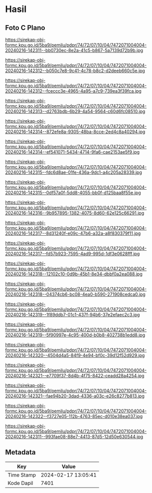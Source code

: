 # Hasil

## Foto C Plano

https://sirekap-obj-formc.kpu.go.id/5ba9/pemilu/pdpr/74/72/07/10/04/7472071004004-20240216-142311--bb0730ec-8e2a-41c5-b867-5a7139d72b9b.jpg

https://sirekap-obj-formc.kpu.go.id/5ba9/pemilu/pdpr/74/72/07/10/04/7472071004004-20240216-142312--b050c7e8-9c41-4c78-b8c2-d2deeb660c5e.jpg

https://sirekap-obj-formc.kpu.go.id/5ba9/pemilu/pdpr/74/72/07/10/04/7472071004004-20240216-142312--fceccc3e-4965-4a95-a7c9-739ea3f39fca.jpg

https://sirekap-obj-formc.kpu.go.id/5ba9/pemilu/pdpr/74/72/07/10/04/7472071004004-20240216-142313--d2763bdb-6b29-4a54-9564-c60d6fc08510.jpg

https://sirekap-obj-formc.kpu.go.id/5ba9/pemilu/pdpr/74/72/07/10/04/7472071004004-20240216-142314--872efe8a-9305-48ba-8cce-2ed4c8a40294.jpg

https://sirekap-obj-formc.kpu.go.id/5ba9/pemilu/pdpr/74/72/07/10/04/7472071004004-20240216-142314--ef541071-5434-4714-9fa6-cae2153ae5f9.jpg

https://sirekap-obj-formc.kpu.go.id/5ba9/pemilu/pdpr/74/72/07/10/04/7472071004004-20240216-142315--fdc6d8ae-01fe-436a-9dc1-a4c205a28339.jpg

https://sirekap-obj-formc.kpu.go.id/5ba9/pemilu/pdpr/74/72/07/10/04/7472071004004-20240216-142315--0df57a0f-5dd8-4055-bb0f-d125baa8f55e.jpg

https://sirekap-obj-formc.kpu.go.id/5ba9/pemilu/pdpr/74/72/07/10/04/7472071004004-20240216-142316--9b957895-1382-4075-8d60-62e125c66291.jpg

https://sirekap-obj-formc.kpu.go.id/5ba9/pemilu/pdpr/74/72/07/10/04/7472071004004-20240216-142317--8d31240f-e09c-47b6-a32a-a8f830379f11.jpg

https://sirekap-obj-formc.kpu.go.id/5ba9/pemilu/pdpr/74/72/07/10/04/7472071004004-20240216-142317--fd57b923-7595-4ad9-995d-1df3e0628fff.jpg

https://sirekap-obj-formc.kpu.go.id/5ba9/pemilu/pdpr/74/72/07/10/04/7472071004004-20240216-142318--12102c10-0d9b-45b1-8e34-dbbf0a2ea088.jpg

https://sirekap-obj-formc.kpu.go.id/5ba9/pemilu/pdpr/74/72/07/10/04/7472071004004-20240216-142318--04374cb6-bc08-4ea0-b590-271908cedca0.jpg

https://sirekap-obj-formc.kpu.go.id/5ba9/pemilu/pdpr/74/72/07/10/04/7472071004004-20240216-142319--1f89ddb7-01c1-437f-94b6-37e2efaec2c3.jpg

https://sirekap-obj-formc.kpu.go.id/5ba9/pemilu/pdpr/74/72/07/10/04/7472071004004-20240216-142319--5f90997e-4c95-400d-b0b8-402738b1edd8.jpg

https://sirekap-obj-formc.kpu.go.id/5ba9/pemilu/pdpr/74/72/07/10/04/7472071004004-20240216-142320--4504d4a5-84f9-4e94-bf0c-39d12f52d929.jpg

https://sirekap-obj-formc.kpu.go.id/5ba9/pemilu/pdpr/74/72/07/10/04/7472071004004-20240216-142321--e7709f37-8d4b-4f75-8422-ceadd28a4254.jpg

https://sirekap-obj-formc.kpu.go.id/5ba9/pemilu/pdpr/74/72/07/10/04/7472071004004-20240216-142321--fae94b20-3dad-4336-a03c-e26c8277b813.jpg

https://sirekap-obj-formc.kpu.go.id/5ba9/pemilu/pdpr/74/72/07/10/04/7472071004004-20240216-142322--f3727e05-112b-4763-85ec-d010e38ea037.jpg

https://sirekap-obj-formc.kpu.go.id/5ba9/pemilu/pdpr/74/72/07/10/04/7472071004004-20240216-142311--993fae08-88e7-4413-87d5-12d50e630544.jpg


## Metadata

| Key        | Value               |
| ---------- | ------------------- |
| Time Stamp | 2024-02-17 13:05:41 |
| Kode Dapil | 7401                |



